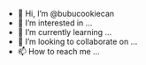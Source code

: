 - 👋 Hi, I’m @bubucookiecan
- 👀 I’m interested in ...
- 🌱 I’m currently learning ...
- 💞️ I’m looking to collaborate on ...
- 📫 How to reach me ...

<!---
bubucookiecan/bubucookiecan is a ✨ special ✨ repository because its `README.md` (this file) appears on your GitHub profile.
You can click the Preview link to take a look at your changes.
--->
